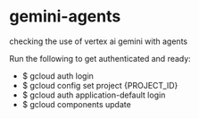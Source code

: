 # gemini-agents
checking the use of vertex ai gemini with agents

Run the following to get authenticated and ready:

* $ gcloud auth login 
* $ gcloud config set project {PROJECT_ID} 
* $ gcloud auth application-default login 
* $ gcloud components update